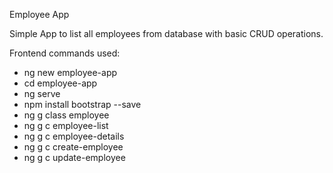 Employee App

Simple App to list all employees from database with basic CRUD operations.

Frontend commands used:

- ng new employee-app
- cd employee-app
- ng serve
- npm install bootstrap --save
- ng g class employee
- ng g c employee-list
- ng g c employee-details
- ng g c create-employee
- ng g c update-employee
